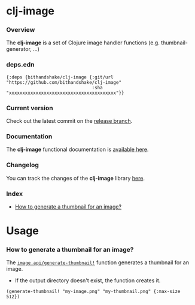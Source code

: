 
# clj-image

### Overview

The <strong>clj-image</strong> is a set of Clojure image handler functions
(e.g. thumbnail-generator, ...)

### deps.edn

```
{:deps {bithandshake/clj-image {:git/url "https://github.com/bithandshake/clj-image"
                                :sha     "xxxxxxxxxxxxxxxxxxxxxxxxxxxxxxxxxxxxxxxx"}}
```

### Current version

Check out the latest commit on the [release branch](https://github.com/bithandshake/clj-image/tree/release).

### Documentation

The <strong>clj-image</strong> functional documentation is [available here](documentation/COVER.md).

### Changelog

You can track the changes of the <strong>clj-image</strong> library [here](CHANGES.md).

### Index

- [How to generate a thumbnail for an image?](#how-to-generate-a-thumbnail-for-an-image)

# Usage

### How to generate a thumbnail for an image?

The [`image.api/generate-thumbnail!`](documentation/clj/image/API.md/#generate-thumbnail)
function generates a thumbnail for an image.

- If the output directory doesn't exist, the function creates it.

```
(generate-thumbnail! "my-image.png" "my-thumbnail.png" {:max-size 512})
```
